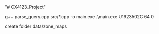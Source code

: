 "# CX4123_Project"

g++ parse_query.cpp src/\*.cpp -o main.exe
.\main.exe U1923502C 64 0

create folder data/zone_maps
